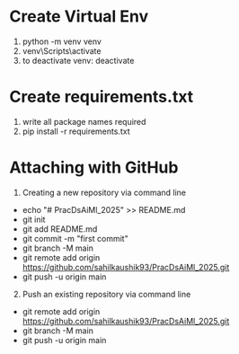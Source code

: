 # Create Virtual Env
1. python -m venv venv 
2. venv\Scripts\activate
3. to deactivate venv: deactivate
# Create requirements.txt
1. write all package names required
2. pip install -r requirements.txt
# Attaching with GitHub
1. Creating a new repository via command line
* echo "# PracDsAiMl_2025" >> README.md
* git init
* git add README.md
* git commit -m "first commit"
* git branch -M main
* git remote add origin https://github.com/sahilkaushik93/PracDsAiMl_2025.git
* git push -u origin main
2. Push an existing repository via command line
* git remote add origin https://github.com/sahilkaushik93/PracDsAiMl_2025.git
* git branch -M main
* git push -u origin main